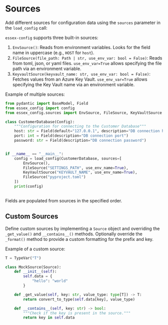 # Sources

Add different sources for configuration data using the `sources` parameter in the `load_config` call:

`essex-config` supports three built-in sources:

1. `EnvSource()`: Reads from environment variables. Looks for the field name in uppercase (e.g., `HOST` for `host`).
2. `FileSource(file_path: Path | str, use_env_var: bool = False)`: Reads from toml, json, or yaml files. `use_env_var=True` allows specifying the file path via an environment variable.
3. `KeyvaultSource(keyvault_name: str, use_env_var: bool = False)`: Fetches values from an Azure Key Vault. `use_env_var=True` allows specifying the Key Vault name via an environment variable.

Example of multiple sources:

```python
from pydantic import BaseModel, Field
from essex_config import config
from essex_config.sources import EnvSource, FileSource, KeyVaultSource

class CustomerDatabase(Config):
    """Configuration for connecting to the Customer Database"""
    host: str = Field(default="127.0.0.1", description="DB connection host")
    port: int = Field(description="DB connection port")
    password: str = Field(description="DB connection password")


if __name__ == "__main__":
    config = load_config(CustomerDatabase, sources=[
        EnvSource(),
        FileSource("SETTINGS_PATH", use_env_name=True),
        KeyVaultSource("KEYVAULT_NAME", use_env_name=True),
        FileSource("pyproject.toml")
    ])
    print(config)
    
```

Fields are populated from sources in the specified order.

## Custom Sources

Define custom sources by implementing a `Source` object and overriding the `_get_value()` and `__contains__()` methods. Optionally override the `_format()` method to provide a custom formatting for the prefix and key.

Example of a custom source:

```python
T = TypeVar("T")

class MockSource(Source):
    def __init__(self):
        self.data = {
            "hello": "world"
        }

    def _get_value(self, key: str, value_type: type[T]) -> T:
        return convert_to_type(self.data[key], value_type)

    def __contains__(self, key: str) -> bool:
        """Check if the key is present in the source."""
        return key in self.data
```